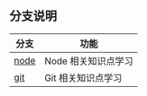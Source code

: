 ## 分支说明

| 分支                                                      | 功能                |
| --------------------------------------------------------- | ------------------- |
| [node](https://github.com/coder-klaus/frontend/tree/node) | Node 相关知识点学习 |
| [git](https://github.com/coder-klaus/frontend/tree/git) | Git 相关知识点学习 |

